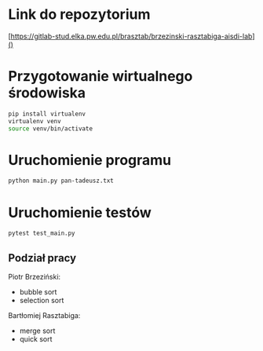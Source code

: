 # Link do repozytorium
[https://gitlab-stud.elka.pw.edu.pl/brasztab/brzezinski-rasztabiga-aisdi-lab]()

# Przygotowanie wirtualnego środowiska
```bash
pip install virtualenv
virtualenv venv
source venv/bin/activate
```

# Uruchomienie programu
```bash
python main.py pan-tadeusz.txt
```

# Uruchomienie testów
```bash
pytest test_main.py
```

## Podział pracy
Piotr Brzeziński:
- bubble sort
- selection sort

Bartłomiej Rasztabiga:
- merge sort
- quick sort